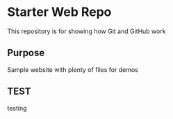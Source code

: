 # Starter Web Repo

This repository is for showing how Git and GitHub work

## Purpose

Sample website with plenty of files for demos

## TEST
testing